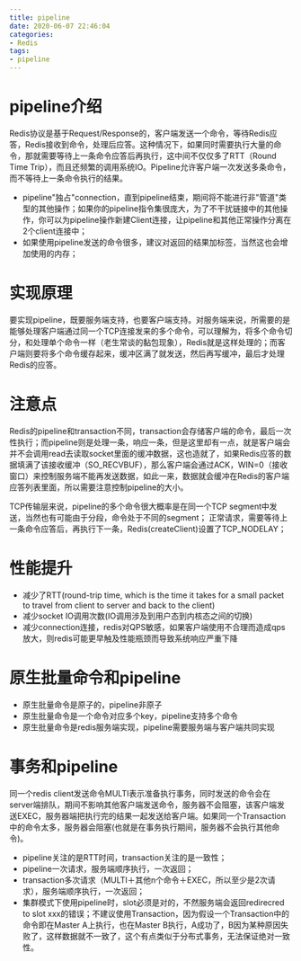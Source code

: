 ```yaml
---
title: pipeline
date: 2020-06-07 22:46:04
categories:
- Redis
tags:
- pipeline
---
```


# pipeline介绍
Redis协议是基于Request/Response的，客户端发送一个命令，等待Redis应答，Redis接收到命令，处理后应答。这种情况下，如果同时需要执行大量的命令，那就需要等待上一条命令应答后再执行，这中间不仅仅多了RTT（Round Time Trip），而且还频繁的调用系统IO。Pipeline允许客户端一次发送多条命令，而不等待上一条命令执行的结果。

* pipeline"独占"connection，直到pipeline结束，期间将不能进行非"管道"类型的其他操作；如果你的pipeline指令集很庞大，为了不干扰链接中的其他操作，你可以为pipeline操作新建Client连接，让pipeline和其他正常操作分离在2个client连接中；
* 如果使用pipeline发送的命令很多，建议对返回的结果加标签，当然这也会增加使用的内存；

# 实现原理
要实现pipeline，既要服务端支持，也要客户端支持。对服务端来说，所需要的是能够处理客户端通过同一个TCP连接发来的多个命令，可以理解为，将多个命令切分，和处理单个命令一样（老生常谈的黏包现象），Redis就是这样处理的；而客户端则要将多个命令缓存起来，缓冲区满了就发送，然后再写缓冲，最后才处理Redis的应答。

# 注意点
Redis的pipeline和transaction不同，transaction会存储客户端的命令，最后一次性执行；而pipeline则是处理一条，响应一条，但是这里却有一点，就是客户端会并不会调用read去读取socket里面的缓冲数据，这也造就了，如果Redis应答的数据填满了该接收缓冲（SO_RECVBUF），那么客户端会通过ACK，WIN=0（接收窗口）来控制服务端不能再发送数据，如此一来，数据就会缓冲在Redis的客户端应答列表里面，所以需要注意控制pipeline的大小。

TCP传输层来说，pipeline的多个命令很大概率是在同一个TCP segment中发送，当然也有可能由于分段，命令处于不同的segment；
正常请求，需要等待上一条命令应答后，再执行下一条，Redis(createClient)设置了TCP_NODELAY；

# 性能提升
* 减少了RTT(round-trip time, which is the time it takes for a small packet to travel from client to server and back to the client)
* 减少socket IO调用次数(IO调用涉及到用户态到内核态之间的切换)
* 减少connection连接，redis对QPS敏感，如果客户端使用不合理而造成qps放大，则redis可能更早触及性能瓶颈而导致系统响应严重下降

# 原生批量命令和pipeline
* 原生批量命令是原子的，pipeline非原子
* 原生批量命令是一个命令对应多个key，pipeline支持多个命令
* 原生批量命令是redis服务端实现，pipeline需要服务端与客户端共同实现

# 事务和pipeline
同一个redis client发送命令MULTI表示准备执行事务，同时发送的命令会在server端排队，期间不影响其他客户端发送命令，服务器不会阻塞，该客户端发送EXEC，服务器端把执行完的结果一起发送给客户端。如果同一个Transaction中的命令太多，服务器会阻塞(也就是在事务执行期间，服务器不会执行其他命令)。

* pipeline关注的是RTT时间，transaction关注的是一致性；
* pipeline一次请求，服务端顺序执行，一次返回；
* transaction多次请求（MULTI＋其他n个命令＋EXEC，所以至少是2次请求），服务端顺序执行，一次返回；
* 集群模式下使用pipeline时，slot必须是对的，不然服务端会返回redirecred to slot xxx的错误；不建议使用Transaction，因为假设一个Transaction中的命令即在Master A上执行，也在Master B执行，A成功了，B因为某种原因失败了，这样数据就不一致了，这个有点类似于分布式事务，无法保证绝对一致性。
